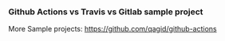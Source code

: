 ### Github Actions vs Travis vs Gitlab sample project

More Sample projects:
https://github.com/qagid/github-actions
